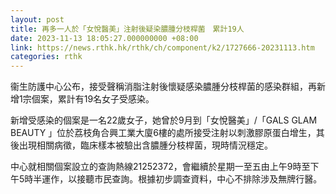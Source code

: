 ```yaml
---
layout: post
title: 再多一人於「女悅醫美」注射後疑染膿腫分枝桿菌　累計19人
date: 2023-11-13 18:05:27.000000000 +08:00
link: https://news.rthk.hk/rthk/ch/component/k2/1727666-20231113.htm
categories: rthk
---
```


衞生防護中心公布，接受聲稱消脂注射後懷疑感染膿腫分枝桿菌的感染群組，再新增1宗個案，累計有19名女子受感染。

新增受感染的個案是一名22歲女子，她曾於9月到「女悅醫美」/「GALS GLAM BEAUTY 」位於荔枝角合興工業大廈6樓的處所接受注射以刺激膠原蛋白增生，其後出現相關病徵，臨床樣本被驗出含膿腫分枝桿菌，現時情況穩定。

中心就相關個案設立的查詢熱線21252372，會繼續於星期一至五由上午9時至下午5時半運作，以接聽市民查詢。根據初步調查資料，中心不排除涉及無牌行醫。
